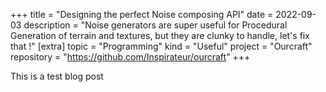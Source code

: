 +++
title = "Designing the perfect Noise composing API"
date = 2022-09-03
description = "Noise generators are super useful for Procedural Generation of terrain and textures, but they are clunky to handle, let's fix that !"
[extra]
topic = "Programming"
kind = "Useful"
project = "Ourcraft"
repository = "https://github.com/Inspirateur/ourcraft"
+++

This is a test blog post